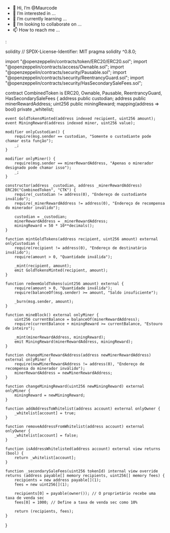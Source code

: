 - 👋 Hi, I’m @Maurcode
- 👀 I’m interested in ...
- 🌱 I’m currently learning ...
- 💞️ I’m looking to collaborate on ...
- 📫 How to reach me ...

<!---
Maurcode13/Maurcode13 is a ✨ special ✨ repository because its `README.md` (this file) appears on your GitHub profile.
You can click the Preview link to take a look at your changes.
--->
:

solidity
// SPDX-License-Identifier: MIT
pragma solidity ^0.8.0;

import "@openzeppelin/contracts/token/ERC20/ERC20.sol";
import "@openzeppelin/contracts/access/Ownable.sol";
import "@openzeppelin/contracts/security/Pausable.sol";
import "@openzeppelin/contracts/security/ReentrancyGuard.sol";
import "@openzeppelin/contracts/security/HasSecondarySaleFees.sol";

contract CombinedToken is ERC20, Ownable, Pausable, ReentrancyGuard, HasSecondarySaleFees {
    address public custodian;
    address public minerRewardAddress;
    uint256 public miningReward;
    mapping(address => bool) private _whitelist;

    event GoldTokensMinted(address indexed recipient, uint256 amount);
    event MiningReward(address indexed miner, uint256 value);

    modifier onlyCustodian() {
        require(msg.sender == custodian, "Somente o custodiante pode chamar esta função");
        _;
    }

    modifier onlyMiner() {
        require(msg.sender == minerRewardAddress, "Apenas o minerador designado pode chamar isso");
        _;
    }

    constructor(address _custodian, address _minerRewardAddress) ERC20("CombinedToken", "CTK") {
        require(_custodian != address(0), "Endereço de custodiante inválido");
        require(_minerRewardAddress != address(0), "Endereço de recompensa do minerador inválido");

        custodian = _custodian;
        minerRewardAddress = _minerRewardAddress;
        miningReward = 50 * 10**decimals();
    }

    function mintGoldTokens(address recipient, uint256 amount) external onlyCustodian {
        require(recipient != address(0), "Endereço de destinatário inválido");
        require(amount > 0, "Quantidade inválida");
        
        _mint(recipient, amount);
        emit GoldTokensMinted(recipient, amount);
    }

    function redeemGoldTokens(uint256 amount) external {
        require(amount > 0, "Quantidade inválida");
        require(balanceOf(msg.sender) >= amount, "Saldo insuficiente");
        
        _burn(msg.sender, amount);
    }

    function mineBlock() external onlyMiner {
        uint256 currentBalance = balanceOf(minerRewardAddress);
        require(currentBalance + miningReward >= currentBalance, "Estouro de inteiro");
        
        _mint(minerRewardAddress, miningReward);
        emit MiningReward(minerRewardAddress, miningReward);
    }

    function changeMinerRewardAddress(address newMinerRewardAddress) external onlyMiner {
        require(newMinerRewardAddress != address(0), "Endereço de recompensa do minerador inválido");
        minerRewardAddress = newMinerRewardAddress;
    }

    function changeMiningReward(uint256 newMiningReward) external onlyMiner {
        miningReward = newMiningReward;
    }

    function addAddressToWhitelist(address account) external onlyOwner {
        _whitelist[account] = true;
    }

    function removeAddressFromWhitelist(address account) external onlyOwner {
        _whitelist[account] = false;
    }

    function isAddressWhitelisted(address account) external view returns (bool) {
        return _whitelist[account];
    }

    function _secondarySaleFees(uint256 tokenId) internal view override returns (address payable[] memory recipients, uint256[] memory fees) {
        recipients = new address payable[](1);
        fees = new uint256[](1);
        
        recipients[0] = payable(owner()); // O proprietário recebe uma taxa de venda sec
        fees[0] = 1000; // Define a taxa de venda sec como 10%
        
        return (recipients, fees);
    }
}
